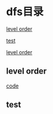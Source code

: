 # dfs目录

[level order](#level-order)

[test](#test)

[level order](#level-order)

























































## level order

[code](a.cpp)

## test



